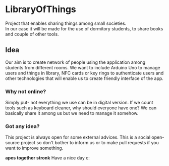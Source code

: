 # LibraryOfThings
Project that enables sharing things among small societies.<br>
In our case it will be made for the use of dormitory students, to share books and couple of other tools.

## Idea

Our aim is to create network of people using the application among students from different rooms. We want to include Arduino Uno to manage users and things in library,
NFC cards or key rings to authenticate users and other technologies that will enable us to create friendly interface of the app.

### Why not online?

Simply put- not everything we use can be in digital version. If we count tools such as keyboard cleaner, why should everyone have one? We can basically share it among us but we need to manage it somehow.

### Got any idea?

This project is always open for some external advices. This is a social open-source project so don't bother to inform us or to make pull requests if you want to improve something.

<strong>apes together stronk</strong>
Have a nice day c:
